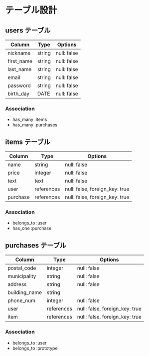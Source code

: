 # テーブル設計

## users テーブル

| Column     | Type   | Options     |
| ---------- | ------ | ----------- |
| nickname   | string | null: false |
| first_name | string | null: false |
| last_name  | string | null: false |
| email      | string | null: false |
| password   | string | null: false |
| birth_day  | DATE   | null: false |

### Association
- has_many :items
- has_many :purchases
 
## items テーブル

| Column   | Type         | Options                        |
| -------- | ------------ |------------------------------- |
| name     | string       | null: false                    |
| price    | integer      | null: false                    |
| text     | text         | null: false                    |
| user     | references   | null: false, foreign_key: true |
| purchase | references   | null: false, foreign_key: true |

### Association
- belongs_to :user
- has_one :purchase

## purchases テーブル

| Column        | Type         | Options                        |
| ------------- | ------------ | ------------------------------ |
| postal_code   | integer      | null: false                    |
| municipality  | string       | null: false                    |
| address       | string       | null: false                    |
| building_name | string       |                                |
| phone_num     | integer      | null: false                    |
| user          | references   | null: false, foreign_key: true |
| item          | references   | null: false, foreign_key: true |

### Association
- belongs_to :user
- belongs_to :prototype